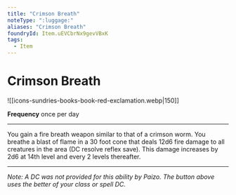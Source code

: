 ```yaml
---
title: "Crimson Breath"
noteType: ":luggage:"
aliases: "Crimson Breath"
foundryId: Item.uEVCbrNx9gevVBxK
tags:
  - Item
---
```


# Crimson Breath
![[icons-sundries-books-book-red-exclamation.webp|150]]

**Frequency** once per day

* * *

You gain a fire breath weapon similar to that of a crimson worm. You breathe a blast of flame in a 30 foot cone that deals 12d6 fire damage to all creatures in the area (DC resolve reflex save). This damage increases by 2d6 at 14th level and every 2 levels thereafter.

* * *

_Note: A DC was not provided for this ability by Paizo. The button above uses the better of your class or spell DC._
